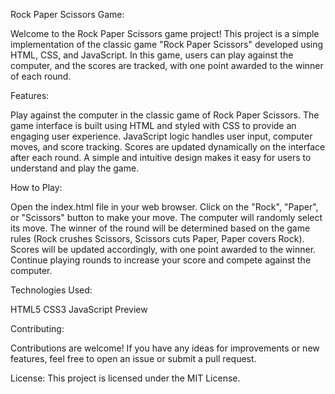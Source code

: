 Rock Paper Scissors Game:

Welcome to the Rock Paper Scissors game project! This project is a simple implementation of the classic game "Rock Paper Scissors" developed using HTML, CSS, and JavaScript. In this game, users can play against the computer, and the scores are tracked, with one point awarded to the winner of each round.

Features:

Play against the computer in the classic game of Rock Paper Scissors.
The game interface is built using HTML and styled with CSS to provide an engaging user experience.
JavaScript logic handles user input, computer moves, and score tracking.
Scores are updated dynamically on the interface after each round.
A simple and intuitive design makes it easy for users to understand and play the game.

How to Play:

Open the index.html file in your web browser.
Click on the "Rock", "Paper", or "Scissors" button to make your move.
The computer will randomly select its move.
The winner of the round will be determined based on the game rules (Rock crushes Scissors, Scissors cuts Paper, Paper covers Rock).
Scores will be updated accordingly, with one point awarded to the winner.
Continue playing rounds to increase your score and compete against the computer.

Technologies Used:

HTML5
CSS3
JavaScript
Preview

Contributing:

Contributions are welcome! If you have any ideas for improvements or new features, feel free to open an issue or submit a pull request.

License:
This project is licensed under the MIT License.
